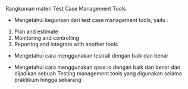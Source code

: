 Rangkuman materi Test Case Management Tools

- Mengetahui kegunaan dari test case management tools, yaitu :
1. Plan and estimate
2. Monitoring and controlling
3. Reporting and integrate with another tools 

- Mengetahui cara menggunakan testrail dengan baik dan benar

- Mengetahui cara menggunakan qase.io dengan baik dan benar dan dijadikan sebuah Testing management tools yang digunakan selama praktikum hingga sekarang